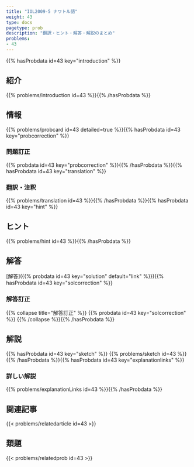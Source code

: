 ```yaml
---
title: "IOL2009-5 ナワトル語"
weight: 43
type: docs
pagetype: prob
description: "翻訳・ヒント・解答・解説のまとめ"
problems: 
- 43
---
```


{{% hasProbdata id=43 key="introduction" %}}

## 紹介

{{% problems/introduction id=43 %}}{{% /hasProbdata %}}

## 情報

{{% problems/probcard id=43 detailed=true %}}{{% hasProbdata id=43 key="probcorrection" %}}

### 問題訂正

{{% probdata id=43 key="probcorrection" %}}{{% /hasProbdata %}}{{% hasProbdata id=43 key="translation" %}}

### 翻訳・注釈

{{% problems/translation id=43 %}}{{% /hasProbdata %}}{{% hasProbdata id=43 key="hint" %}}

## ヒント

{{% problems/hint id=43 %}}{{% /hasProbdata %}}

## 解答

[解答]({{% probdata id=43 key="solution" default="link" %}}){{% hasProbdata id=43 key="solcorrection" %}}

### 解答訂正

{{% collapse title="解答訂正" %}}
{{% probdata id=43 key="solcorrection" %}}
{{% /collapse %}}{{% /hasProbdata %}}

## 解説

{{% hasProbdata id=43 key="sketch" %}}
{{% problems/sketch id=43 %}}
{{% /hasProbdata %}}{{% hasProbdata id=43 key="explanationlinks" %}}

### 詳しい解説

{{% problems/explanationLinks id=43 %}}{{% /hasProbdata %}}

## 関連記事

{{< problems/relatedarticle id=43 >}}

## 類題

{{< problems/relatedprob id=43 >}}
